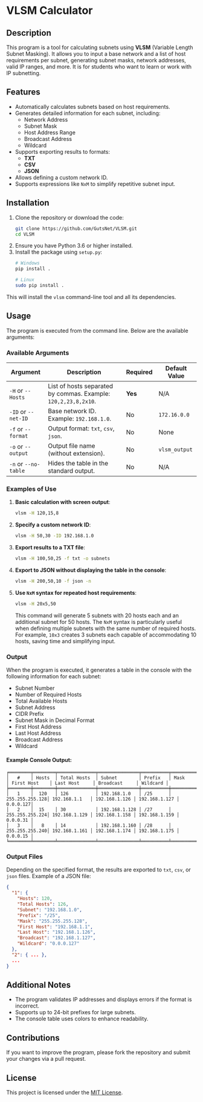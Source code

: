 # VLSM Calculator

## Description

This program is a tool for calculating subnets using **VLSM** (Variable Length Subnet Masking). It allows you to input a base network and a list of host requirements per subnet, generating subnet masks, network addresses, valid IP ranges, and more. It is for students who want to learn or work with IP subnetting.

## Features

- Automatically calculates subnets based on host requirements.
- Generates detailed information for each subnet, including:
  - Network Address
  - Subnet Mask
  - Host Address Range
  - Broadcast Address
  - Wildcard
- Supports exporting results to formats:
  - **TXT**
  - **CSV**
  - **JSON**
- Allows defining a custom network ID.
- Supports expressions like `NxM` to simplify repetitive subnet input.

## Installation

1. Clone the repository or download the code:
   ```bash
   git clone https://github.com/GutsNet/VLSM.git
   cd VLSM
   ```
2. Ensure you have Python 3.6 or higher installed.
3. Install the package using `setup.py`:
   ```bash
   # Windows
   pip install .

   # Linux
   sudo pip install .
   ```

This will install the `vlsm` command-line tool and all its dependencies.

## Usage

The program is executed from the command line. Below are the available arguments:

### Available Arguments

| Argument         | Description                                                                                 | Required   | Default Value             |
|-------------------|---------------------------------------------------------------------------------------------|------------|---------------------------|
| `-H` or `--Hosts`| List of hosts separated by commas. Example: `120,2,23,8,2x10`.                              | **Yes**    | N/A                       |
| `-ID` or `--net-ID`| Base network ID. Example: `192.168.1.0`.                                                  | No         | `172.16.0.0`              |
| `-f` or `--format`| Output format: `txt`, `csv`, `json`.                                                      | No         | None                      |
| `-o` or `--output`| Output file name (without extension).                                                     | No         | `vlsm_output`             |
| `-n` or `--no-table`| Hides the table in the standard output.                                                  | No         | N/A                       |

### Examples of Use

1. **Basic calculation with screen output**:
   ```bash
   vlsm -H 120,15,8
   ```

2. **Specify a custom network ID**:
   ```bash
   vlsm -H 50,30 -ID 192.168.1.0
   ```

3. **Export results to a TXT file**:
   ```bash
   vlsm -H 100,50,25 -f txt -o subnets
   ```

4. **Export to JSON without displaying the table in the console**:
   ```bash
   vlsm -H 200,50,10 -f json -n
   ```

5. **Use `NxM` syntax for repeated host requirements**:
   ```bash
   vlsm -H 20x5,50
   ```
   This command will generate 5 subnets with 20 hosts each and an additional subnet for 50 hosts. The `NxM` syntax is particularly useful when defining multiple subnets with the same number of required hosts. For example, `10x3` creates 3 subnets each capable of accommodating 10 hosts, saving time and simplifying input.

### Output

When the program is executed, it generates a table in the console with the following information for each subnet:

- Subnet Number
- Number of Required Hosts
- Total Available Hosts
- Subnet Address
- CIDR Prefix
- Subnet Mask in Decimal Format
- First Host Address
- Last Host Address
- Broadcast Address
- Wildcard

#### Example Console Output:

```
╒════════╤════════╤══════════════╤═══════════════╤══════════╤═══════════════╤═══════════════╤═══════════════╤═══════════════╤══════════╕
│   #    │ Hosts  │ Total Hosts  │ Subnet        │ Prefix   │ Mask          │ First Host    │ Last Host     │ Broadcast     │ Wildcard │
╞════════╪════════╪══════════════╪═══════════════╪══════════╪═══════════════╪═══════════════╪═══════════════╪═══════════════╪══════════╡
│   1    │  120   │ 126          │ 192.168.1.0   │ /25      │ 255.255.255.128│ 192.168.1.1   │ 192.168.1.126 │ 192.168.1.127 │ 0.0.0.127│
│   2    │  15    │ 30           │ 192.168.1.128 │ /27      │ 255.255.255.224│ 192.168.1.129 │ 192.168.1.158 │ 192.168.1.159 │ 0.0.0.31 │
│   3    │   8    │ 14           │ 192.168.1.160 │ /28      │ 255.255.255.240│ 192.168.1.161 │ 192.168.1.174 │ 192.168.1.175 │ 0.0.0.15 │
╘════════╧════════╧══════════════╧═══════════════╧══════════╧═══════════════╧═══════════════╧═══════════════╧═══════════════╧══════════╛
```

### Output Files

Depending on the specified format, the results are exported to `txt`, `csv`, or `json` files. Example of a JSON file:

```json
{
  "1": {
    "Hosts": 120,
    "Total Hosts": 126,
    "Subnet": "192.168.1.0",
    "Prefix": "/25",
    "Mask": "255.255.255.128",
    "First Host": "192.168.1.1",
    "Last Host": "192.168.1.126",
    "Broadcast": "192.168.1.127",
    "Wildcard": "0.0.0.127"
  },
  "2": { ... },
  ...
}
```

## Additional Notes

- The program validates IP addresses and displays errors if the format is incorrect.
- Supports up to 24-bit prefixes for large subnets.
- The console table uses colors to enhance readability.

## Contributions

If you want to improve the program, please fork the repository and submit your changes via a pull request.

## License

This project is licensed under the [MIT License](LICENSE).
